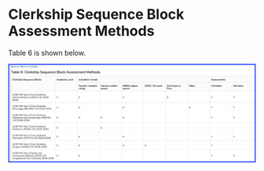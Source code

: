 # Clerkship Sequence Block Assessment Methods

Table 6 is shown below.

![Clerkship block table](../../images/curriculum_inventory/verification_tables/clerkship_sequence_blocks/clerkship_block_table.png)

